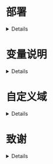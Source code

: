 # 部署
<details>

Workers:
- 进入Cloudflare的"Workers and Pages" 新建Workers项目
- 复制[_worker.js](https://github.com/eaqx/edgetunnel/blob/main/_worker.js)文件内容
- 编辑Workers代码 将第一步中复制的文件内容替换掉原有的worker.js代码 点击"保存并部署"
- 点击"设置" 进入"变量和机密" 设置PROXYIP和UUID
- 访问 `https://example.pages.dev/your-uuid` 获取节点链接

Pages:
- 下载[_worker.js](https://github.com/eaqx/edgetunnel/blob/main/_worker.js)文件 移入文件夹
- 进入Cloudflare的"Workers and Pages" 新建Pages项目 上传文件夹并部署
- 点击"设置" 进入"变量和机密" 设置PROXYIP和UUID
- 再次上传文件并部署使变量生效
- 访问 `https://example.pages.dev/example-uuid` 获取节点链接
  
</details>

# 变量说明
<details>
  
| 变量名 | 获取 |
|---------|------|
| UUID | [UUID生成](https://1024tools.com/uuid) |
| PROXYIP | 优选域名/[域名记录查询](https://www.nslookup.io/domains/cdn.xn--b6gac.eu.org/dns-records/) |

</details>

# 自定义域
<details>
  
如果原项目中Cloudflare所分配的域名无法使用 可在"设置"中添加自定义域 绑定自己的域名

</details>
  
# 致谢
<details>

- [zizifn](https://github.com/zizifn/edgetunnel)
- [cmliu](https://github.com/cmliu/edgetunnel)

</details>
